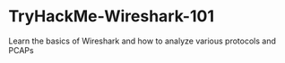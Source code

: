 # TryHackMe-Wireshark-101
Learn the basics of Wireshark and how to analyze various protocols and PCAPs
